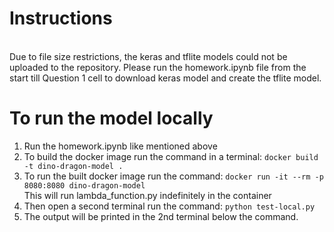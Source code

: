 # Instructions
<br>
Due to file size restrictions, the keras and tflite models could not be uploaded to the repository. Please run the homework.ipynb file from the start till Question 1 cell to download keras model and create the tflite model. 


# To run the model locally
1. Run the homework.ipynb like mentioned above
2. To build the docker image run the command in a terminal: `docker build -t dino-dragon-model .`
3. To run the built docker image run the command: `docker run -it --rm -p 8080:8080 dino-dragon-model` <br>
   This will run lambda_function.py indefinitely in the container 
5. Then open a second terminal run the command: `python test-local.py` 
6. The output will be printed in the 2nd terminal below the command.
